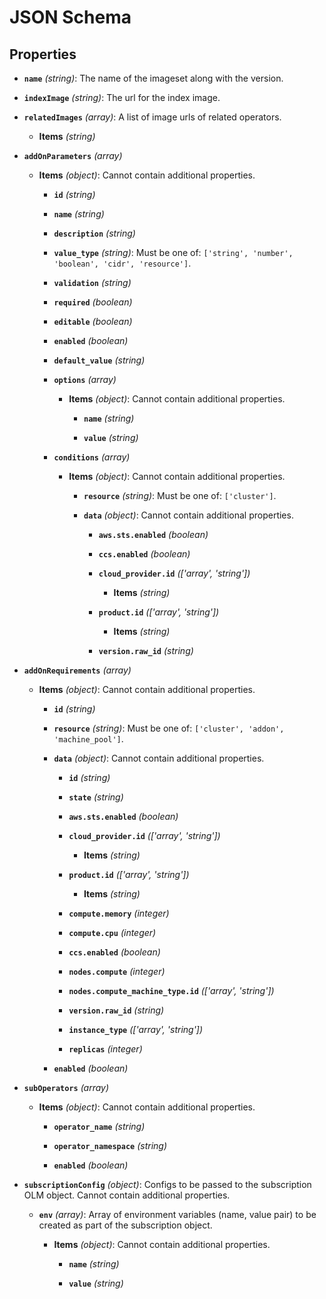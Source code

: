 # JSON Schema


## Properties


- **`name`** *(string)*: The name of the imageset along with the version.

- **`indexImage`** *(string)*: The url for the index image.

- **`relatedImages`** *(array)*: A list of image urls of related operators.

  - **Items** *(string)*

- **`addOnParameters`** *(array)*

  - **Items** *(object)*: Cannot contain additional properties.

    - **`id`** *(string)*

    - **`name`** *(string)*

    - **`description`** *(string)*

    - **`value_type`** *(string)*: Must be one of: `['string', 'number', 'boolean', 'cidr', 'resource']`.

    - **`validation`** *(string)*

    - **`required`** *(boolean)*

    - **`editable`** *(boolean)*

    - **`enabled`** *(boolean)*

    - **`default_value`** *(string)*

    - **`options`** *(array)*

      - **Items** *(object)*: Cannot contain additional properties.

        - **`name`** *(string)*

        - **`value`** *(string)*

    - **`conditions`** *(array)*

      - **Items** *(object)*: Cannot contain additional properties.

        - **`resource`** *(string)*: Must be one of: `['cluster']`.

        - **`data`** *(object)*: Cannot contain additional properties.

          - **`aws.sts.enabled`** *(boolean)*

          - **`ccs.enabled`** *(boolean)*

          - **`cloud_provider.id`** *(['array', 'string'])*

            - **Items** *(string)*

          - **`product.id`** *(['array', 'string'])*

            - **Items** *(string)*

          - **`version.raw_id`** *(string)*

- **`addOnRequirements`** *(array)*

  - **Items** *(object)*: Cannot contain additional properties.

    - **`id`** *(string)*

    - **`resource`** *(string)*: Must be one of: `['cluster', 'addon', 'machine_pool']`.

    - **`data`** *(object)*: Cannot contain additional properties.

      - **`id`** *(string)*

      - **`state`** *(string)*

      - **`aws.sts.enabled`** *(boolean)*

      - **`cloud_provider.id`** *(['array', 'string'])*

        - **Items** *(string)*

      - **`product.id`** *(['array', 'string'])*

        - **Items** *(string)*

      - **`compute.memory`** *(integer)*

      - **`compute.cpu`** *(integer)*

      - **`ccs.enabled`** *(boolean)*

      - **`nodes.compute`** *(integer)*

      - **`nodes.compute_machine_type.id`** *(['array', 'string'])*

      - **`version.raw_id`** *(string)*

      - **`instance_type`** *(['array', 'string'])*

      - **`replicas`** *(integer)*

    - **`enabled`** *(boolean)*

- **`subOperators`** *(array)*

  - **Items** *(object)*: Cannot contain additional properties.

    - **`operator_name`** *(string)*

    - **`operator_namespace`** *(string)*

    - **`enabled`** *(boolean)*

- **`subscriptionConfig`** *(object)*: Configs to be passed to the subscription OLM object. Cannot contain additional properties.

  - **`env`** *(array)*: Array of environment variables (name, value pair) to be created as part of the subscription object.

    - **Items** *(object)*: Cannot contain additional properties.

      - **`name`** *(string)*

      - **`value`** *(string)*
